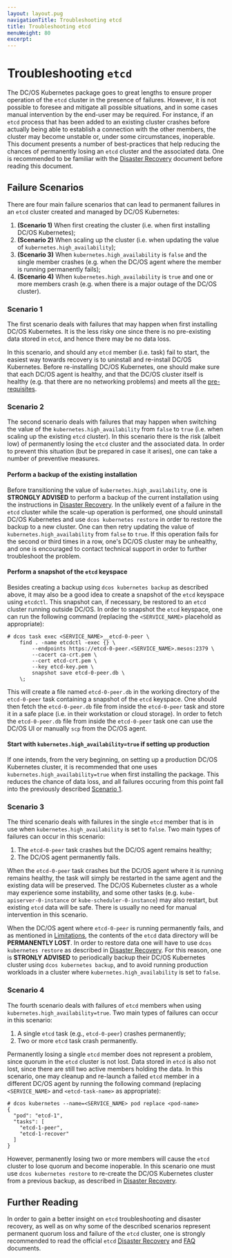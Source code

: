 ```yaml
---
layout: layout.pug
navigationTitle: Troubleshooting etcd
title: Troubleshooting etcd
menuWeight: 80
excerpt:
---
```


<!-- This source repo for this topic is https://github.com/mesosphere/dcos-kubernetes -->


# Troubleshooting `etcd`

The DC/OS Kubernetes package goes to great lengths to ensure proper operation of
the `etcd` cluster in the presence of failures. However, it is not possible to
foresee and mitigate all possible situations, and in some cases manual
intervention by the end-user may be required. For instance, if an `etcd` process
that has been added to an existing cluster crashes before actually being able to
establish a connection with the other members, the cluster may become unstable
or, under some circumstances, inoperable. This document presents a number of
best-practices that help reducing the chances of permanently losing an `etcd`
cluster and the associated data. One is recommended to be familiar with the
[Disaster Recovery](../disaster-recovery) document before reading this document.

## Failure Scenarios

There are four main failure scenarios that can lead to permanent failures in
an `etcd` cluster created and managed by DC/OS Kubernetes:

1. **(Scenario 1)** When first creating the cluster (i.e. when first installing
   DC/OS Kubernetes);
1. **(Scenario 2)** When scaling up the cluster (i.e. when updating the value of
   `kubernetes.high_availability`);
1. **(Scenario 3)** When `kubernetes.high_availability` is `false` and the
   single member crashes (e.g. when the DC/OS agent where the member is
   running permanently fails);
1. **(Scenario 4)** When `kubernetes.high_availability` is `true` and one or
   more members crash (e.g. when there is a major outage of the DC/OS cluster).

### Scenario 1

The first scenario deals with failures that may happen when first installing
DC/OS Kubernetes. It is the less risky one since there is no pre-existing data
stored in `etcd`, and hence there may be no data loss.

In this scenario, and should any `etcd` member (i.e. task) fail to start, the
easiest way towards recovery is to uninstall and re-install DC/OS Kubernetes.
Before re-installing DC/OS Kubernetes, one should make sure that each DC/OS
agent is healthy, and that the DC/OS cluster itself is healthy (e.g. that there
are no networking problems) and meets all the [pre-requisites](../install).

### Scenario 2

The second scenario deals with failures that may happen when switching the value
of the `kubernetes.high_availability` from `false` to `true` (i.e. when scaling
up the existing `etcd` cluster). In this scenario there is the risk (albeit low)
of permanently losing the `etcd` cluster and the associated data. In order to
prevent this situation (but be prepared in case it arises), one can take a
number of preventive measures.

#### Perform a backup of the existing installation

Before transitioning the value of `kubernetes.high_availability`, one is
**STRONGLY ADVISED** to perform a backup of the current installation using the
instructions in [Disaster Recovery](../disaster-recovery). In the unlikely event
of a failure in the `etcd` cluster while the scale-up operation is performed,
one should uninstall DC/OS Kubernetes and use `dcos kubernetes restore` in order
to restore the backup to a new cluster. One can then retry updating the value of `kubernetes.high_availability` from `false` to `true`. If this operation fails
for the second or third times in a row, one's DC/OS cluster may be unhealthy,
and one is encouraged to contact technical support in order to further
troubleshoot the problem.

#### Perform a snapshot of the `etcd` keyspace

Besides creating a backup using `dcos kubernetes backup` as described above, it
may also be a good idea to create a snapshot of the `etcd` keyspace using
`etcdctl`. This snapshot can, if necessary, be restored to an `etcd` cluster
running outside DC/OS. In order to snapshot the `etcd` keyspace, one can run the
following command (replacing the `<SERVICE_NAME>` placehold as appropriate):

```
# dcos task exec <SERVICE_NAME>__etcd-0-peer \
    find . -name etcdctl -exec {} \
        --endpoints https://etcd-0-peer.<SERVICE_NAME>.mesos:2379 \
        --cacert ca-crt.pem \
        --cert etcd-crt.pem \
        --key etcd-key.pem \
        snapshot save etcd-0-peer.db \
    \;
```

This will create a file named `etcd-0-peer.db` in the working directory of the
`etcd-0-peer` task containing a snapshot of the `etcd` keyspace. One should then
fetch the `etcd-0-peer.db` file from inside the `etcd-0-peer` task and store it
in a safe place (i.e. in their workstation or cloud storage). In order to fetch
the `etcd-0-peer.db` file from inside the `etcd-0-peer` task one can use the
DC/OS UI or manually `scp` from the DC/OS agent.

#### Start with `kubernetes.high_availability=true` if setting up production

If one intends, from the very beginning, on setting up a production DC/OS
Kubernetes cluster, it is recommended that one uses
`kubernetes.high_availability=true` when first installing the package. This
reduces the chance of data loss, and all failures occuring from this point fall
into the previously described [Scenario 1](#scenario-1).

### Scenario 3

The third scenario deals with failures in the single `etcd` member that is in
use when `kubernetes.high_availability` is set to `false`. Two main types of
failures can occur in this scenario:

1. The `etcd-0-peer` task crashes but the DC/OS agent remains healthy;
1. The DC/OS agent permanently fails.

When the `etcd-0-peer` task crashes but the DC/OS agent where it is running
remains healthy, the task will simply be restarted in the same agent and the
existing data will be preserved. The DC/OS Kubernetes cluster as a whole may
experience some instability, and some other tasks (e.g.
`kube-apiserver-0-instance` or `kube-scheduler-0-instance`) may also restart,
but existing `etcd` data will be safe. There is usually no need for manual
intervention in this scenario.

When the DC/OS agent where `etcd-0-peer` is running permanently fails, and as
mentioned in [Limitations](../limitations), the contents of the `etcd` data
directory will be **PERMANENTLY LOST**. In order to restore data one will have
to use `dcos kubernetes restore` as described in
[Disaster Recovery](../disaster-recovery). For this reason, one is **STRONLY
ADVISED** to periodically backup their DC/OS Kubernetes cluster using
`dcos kubernetes backup`, and to avoid running production workloads in a cluster
where `kubernetes.high_availability` is set to `false`.

### Scenario 4

The fourth scenario deals with failures of `etcd` members when using
`kubernetes.high_availability=true`. Two main types of failures can occur in
this scenario:

1. A single `etcd` task (e.g., `etcd-0-peer`) crashes permanently;
1. Two or more `etcd` task crash permanently.

Permanently losing a single `etcd` member does not represent a problem, since
quorum in the `etcd` cluster is not lost. Data stored in `etcd` is also not
lost, since there are still two active members holding the data. In this
scenario, one may cleanup and re-launch a failed `etcd` member in a different
DC/OS agent by running the following command (replacing `<SERVICE_NAME>` and
`<etcd-task-name>` as appropriate):

```
# dcos kubernetes --name=<SERVICE_NAME> pod replace <pod-name>
{
  "pod": "etcd-1",
  "tasks": [
    "etcd-1-peer",
    "etcd-1-recover"
  ]
}
```

However, permanently losing two or more members will cause the `etcd` cluster
to lose quorum and become inoperable. In this scenario one must use
`dcos kubernetes restore` to re-create the DC/OS Kubernetes cluster from a
previous backup, as described in [Disaster Recovery](../disaster-recovery).


## Further Reading

In order to gain a better insight on `etcd` troubleshooting and disaster
recovery, as well as on why some of the described scenarios represent permanent
quorum loss and failure of the `etcd` cluster, one is strongly recommended to
read the official `etcd`
[Disaster Recovery](https://coreos.com/etcd/docs/latest/op-guide/recovery.html)
and [FAQ](https://coreos.com/etcd/docs/latest/faq.html) documents.

